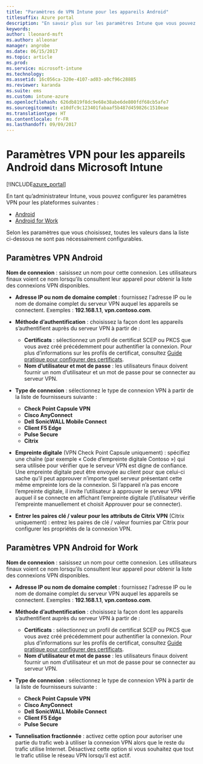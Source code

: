 ```yaml
---
title: "Paramètres de VPN Intune pour les appareils Android"
titlesuffix: Azure portal
description: "En savoir plus sur les paramètres Intune que vous pouvez utiliser pour configurer des connexions VPN sur les appareils Android"
keywords: 
author: lleonard-msft
ms.author: alleonar
manager: angrobe
ms.date: 06/15/2017
ms.topic: article
ms.prod: 
ms.service: microsoft-intune
ms.technology: 
ms.assetid: 16c056ca-320e-4107-ad03-a0cf96c28885
ms.reviewer: karanda
ms.suite: ems
ms.custom: intune-azure
ms.openlocfilehash: 626db819f8dc9e68e38abe6de800fdf68cb5afe7
ms.sourcegitcommit: e10dfc9c123401fabaaf5b487d459826c1510eae
ms.translationtype: HT
ms.contentlocale: fr-FR
ms.lasthandoff: 09/09/2017
---
```

# <a name="vpn-settings-for-android-devices-in-microsoft-intune"></a>Paramètres VPN pour les appareils Android dans Microsoft Intune

[!INCLUDE[azure_portal](./includes/azure_portal.md)]

En tant qu’administrateur Intune, vous pouvez configurer les paramètres VPN pour les plateformes suivantes :

- [Android](#android-vpn-settings)
- [Android for Work](#android-for-work-vpn-settings)

Selon les paramètres que vous choisissez, toutes les valeurs dans la liste ci-dessous ne sont pas nécessairement configurables.

## <a name="android-vpn-settings"></a>Paramètres VPN Android
**Nom de connexion** : saisissez un nom pour cette connexion. Les utilisateurs finaux voient ce nom lorsqu’ils consultent leur appareil pour obtenir la liste des connexions VPN disponibles.
- **Adresse IP ou nom de domaine complet** : fournissez l'adresse IP ou le nom de domaine complet du serveur VPN auquel les appareils se connectent. Exemples : **192.168.1.1**, **vpn.contoso.com**.
- **Méthode d’authentification** : choisissez la façon dont les appareils s’authentifient auprès du serveur VPN à partir de :
    - **Certificats** : sélectionnez un profil de certificat SCEP ou PKCS que vous avez créé précédemment pour authentifier la connexion. Pour plus d’informations sur les profils de certificat, consultez [Guide pratique pour configurer des certificats](certificates-configure.md).
    - **Nom d’utilisateur et mot de passe** : les utilisateurs finaux doivent fournir un nom d’utilisateur et un mot de passe pour se connecter au serveur VPN.
- **Type de connexion** : sélectionnez le type de connexion VPN à partir de la liste de fournisseurs suivante :
    - **Check Point Capsule VPN**
    - **Cisco AnyConnect**
    - **Dell SonicWALL Mobile Connect**
    - **Client F5 Edge**
    - **Pulse Secure**
    - **Citrix**

- **Empreinte digitale** (VPN Check Point Capsule uniquement) : spécifiez une chaîne (par exemple « Code d’empreinte digitale Contoso ») qui sera utilisée pour vérifier que le serveur VPN est digne de confiance. Une empreinte digitale peut être envoyée au client pour que celui-ci sache qu’il peut approuver n’importe quel serveur présentant cette même empreinte lors de la connexion. Si l’appareil n’a pas encore l’empreinte digitale, il invite l’utilisateur à approuver le serveur VPN auquel il se connecte en affichant l’empreinte digitale (l’utilisateur vérifie l’empreinte manuellement et choisit Approuver pour se connecter).
- **Entrer les paires clé / valeur pour les attributs de Citrix VPN** (Citrix uniquement) : entrez les paires de clé / valeur fournies par Citrix pour configurer les propriétés de la connexion VPN.

## <a name="android-for-work-vpn-settings"></a>Paramètres VPN Android for Work

**Nom de connexion** : saisissez un nom pour cette connexion. Les utilisateurs finaux voient ce nom lorsqu’ils consultent leur appareil pour obtenir la liste des connexions VPN disponibles.
- **Adresse IP ou nom de domaine complet** : fournissez l'adresse IP ou le nom de domaine complet du serveur VPN auquel les appareils se connectent. Exemples : **192.168.1.1**, **vpn.contoso.com**.
- **Méthode d’authentification** : choisissez la façon dont les appareils s’authentifient auprès du serveur VPN à partir de :
    - **Certificats** : sélectionnez un profil de certificat SCEP ou PKCS que vous avez créé précédemment pour authentifier la connexion. Pour plus d’informations sur les profils de certificat, consultez [Guide pratique pour configurer des certificats](certificates-configure.md).
    - **Nom d’utilisateur et mot de passe** : les utilisateurs finaux doivent fournir un nom d’utilisateur et un mot de passe pour se connecter au serveur VPN.
- **Type de connexion** : sélectionnez le type de connexion VPN à partir de la liste de fournisseurs suivante :
    - **Check Point Capsule VPN**
    - **Cisco AnyConnect**
    - **Dell SonicWALL Mobile Connect**
    - **Client F5 Edge**
    - **Pulse Secure**

- **Tunnelisation fractionnée** : activez cette option pour autoriser une partie du trafic web à utiliser la connexion VPN alors que le reste du trafic utilise Internet. Désactivez cette option si vous souhaitez que tout le trafic utilise le réseau VPN lorsqu’il est actif.

